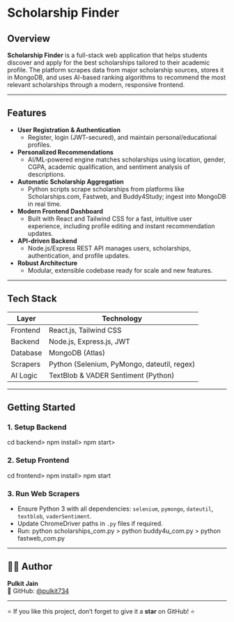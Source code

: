 # Scholarship Finder

## Overview

**Scholarship Finder** is a full-stack web application that helps students discover and apply for the best scholarships tailored to their academic profile. The platform scrapes data from major scholarship sources, stores it in MongoDB, and uses AI-based ranking algorithms to recommend the most relevant scholarships through a modern, responsive frontend.

---

## Features

- **User Registration & Authentication**
  - Register, login (JWT-secured), and maintain personal/educational profiles.
- **Personalized Recommendations**
  - AI/ML-powered engine matches scholarships using location, gender, CGPA, academic qualification, and sentiment analysis of descriptions.
- **Automatic Scholarship Aggregation**
  - Python scripts scrape scholarships from platforms like Scholarships.com, Fastweb, and Buddy4Study; ingest into MongoDB in real time.
- **Modern Frontend Dashboard**
  - Built with React and Tailwind CSS for a fast, intuitive user experience, including profile editing and instant recommendation updates.
- **API-driven Backend**
  - Node.js/Express REST API manages users, scholarships, authentication, and profile updates.
- **Robust Architecture**
  - Modular, extensible codebase ready for scale and new features.

---

## Tech Stack

| Layer      | Technology                                      |
| ---------- | ----------------------------------------------- |
| Frontend   | React.js, Tailwind CSS                          |
| Backend    | Node.js, Express.js, JWT                        |
| Database   | MongoDB (Atlas)                                 |
| Scrapers   | Python (Selenium, PyMongo, dateutil, regex)     |
| AI Logic   | TextBlob & VADER Sentiment (Python)             |

---

## Getting Started


### 1. Setup Backend

cd backend>
npm install>
npm start>


### 2. Setup Frontend

cd frontend>
npm install>
npm start



### 3. Run Web Scrapers

- Ensure Python 3 with all dependencies: `selenium`, `pymongo`, `dateutil`, `textblob`, `vaderSentiment`.
- Update ChromeDriver paths in `.py` files if required.
- Run:
python scholarships_com.py > 
python buddy4u_com.py > 
python fastweb_com.py

---

## 👨‍💻 Author
**Pulkit Jain**  
💼 GitHub: [@pulkit734](https://github.com/pulkit734)

---

⭐ If you like this project, don’t forget to give it a **star** on GitHub! ⭐
